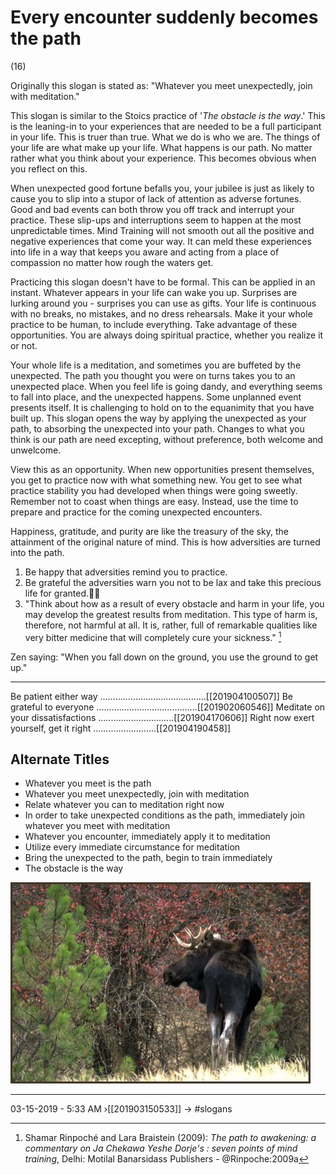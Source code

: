 # Every encounter suddenly becomes the path 
(16)

Originally this slogan is stated as: "Whatever you meet unexpectedly, join with meditation."

This slogan is similar to the Stoics practice of '_The obstacle is the way_.' This is the leaning-in to your experiences that are needed to be a full participant in your life. This is truer than true. What we do is who we are. The things of your life are what make up your life. What happens is our path. No matter rather what you think about your experience. This becomes obvious when you reflect on this.  

When unexpected good fortune befalls you, your jubilee is just as likely to cause you to slip into a stupor of lack of attention as adverse fortunes. Good and bad events can both throw you off track and interrupt your practice. These slip-ups and interruptions seem to happen at the most unpredictable times. Mind Training will not smooth out all the positive and negative experiences that come your way. It can meld these experiences into life in a way that keeps you aware and acting from a place of compassion no matter how rough the waters get. 
 
Practicing this slogan doesn't have to be formal. This can be applied in an instant. Whatever appears in your life can wake you up. Surprises are lurking around you - surprises you can use as gifts. Your life is continuous with no breaks, no mistakes, and no dress rehearsals. Make it your whole practice to be human, to include everything. Take advantage of these opportunities. You are always doing spiritual practice, whether you realize it or not. 

Your whole life is a meditation, and sometimes you are buffeted by the unexpected. The path you thought you were on turns takes you to an unexpected place. When you feel life is going dandy, and everything seems to fall into place, and the unexpected happens. Some unplanned event presents itself. It is challenging to hold on to the equanimity that you have built up. This slogan opens the way by applying the unexpected as your path, to absorbing the unexpected into your path. Changes to what you think is our path are need excepting, without preference, both welcome and unwelcome.
  
View this as an opportunity. When new opportunities present themselves, you get to practice now with what something new. You get to see what practice stability you had developed when things were going sweetly.  Remember not to coast when things are easy. Instead, use the time to prepare and practice for the coming unexpected encounters.

Happiness, gratitude, and purity are like the treasury of the sky, the attainment of the original nature of mind. This is how adversities are turned into the path.

1. Be happy that adversities remind you to practice.
2. Be grateful the adversities warn you not to be lax and take this precious life for granted.
3. "Think about how as a result of every obstacle and harm in your life, you may develop the greatest results from meditation. This type of harm is, therefore, not harmful at all. It is, rather, full of remarkable qualities like very bitter medicine that will completely cure your sickness." [^@Rinpoche:2009a]

Zen saying: "When you fall down on the ground, you use the ground to get up."

[^@Rinpoche:2009a]: Shamar Rinpoché and Lara Braistein (2009): _The path to awakening: a commentary on Ja Chekawa Yeshe Dorje's : seven points of mind training_, Delhi: Motilal Banarsidass Publishers - @Rinpoche:2009a

----------------------------------------------------------------

Be patient either way ..........................................[[201904100507]]
Be grateful to everyone ........................................[[201902060546]]
Meditate on your dissatisfactions ..............................[[201904170606]]
Right now exert yourself, get it right .........................[[201904190458]]

## Alternate Titles
- Whatever you meet is the path
- Whatever you meet unexpectedly, join with meditation
- Relate whatever you can to meditation right now 
- In order to take unexpected conditions as the path, immediately join whatever you meet with meditation
- Whatever you encounter, immediately apply it to meditation
- Utilize every immediate circumstance for meditation
- Bring the unexpected to the path, begin to train immediately
- The obstacle is the way

![](media/bullmoose.jpg)

----------------------------------------------------------------
03-15-2019 - 5:33 AM
›[[201903150533]]
→ #slogans
<div style="page-break-after: always;"></div>
